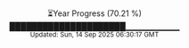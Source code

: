 <p align="center">
⏳Year Progress (70.21 %) <br>
█████████████████████▁▁▁▁▁▁▁▁▁ <br>
<sub>Updated: Sun, 14 Sep 2025 06:30:17 GMT</sub>
</p>

